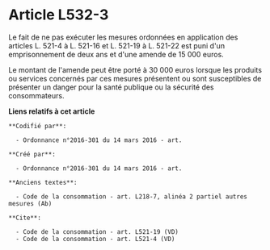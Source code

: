 # Article L532-3

Le fait de ne pas exécuter les mesures ordonnées en application des articles L. 521-4 à L. 521-16 et L. 521-19 à L. 521-22
est puni d'un emprisonnement de deux ans et d'une amende de 15 000 euros. 

Le montant de l'amende peut être porté à 30 000 euros lorsque les produits ou services concernés par ces mesures présentent
ou sont susceptibles de présenter un danger pour la santé publique ou la sécurité des consommateurs.

**Liens relatifs à cet article**

	**Codifié par**:

	  - Ordonnance n°2016-301 du 14 mars 2016 - art.

	**Créé par**:

	  - Ordonnance n°2016-301 du 14 mars 2016 - art.

	**Anciens textes**:

	  - Code de la consommation - art. L218-7, alinéa 2 partiel autres mesures (Ab)

	**Cite**:

	  - Code de la consommation - art. L521-19 (VD)
	  - Code de la consommation - art. L521-4 (VD)
